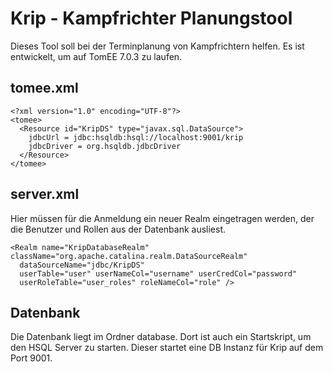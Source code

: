 # Krip - Kampfrichter Planungstool
Dieses Tool soll bei der Terminplanung von Kampfrichtern helfen. Es ist entwickelt, um auf TomEE 7.0.3 zu laufen.

## tomee.xml
```
<?xml version="1.0" encoding="UTF-8"?>
<tomee>
  <Resource id="KripDS" type="javax.sql.DataSource">
    jdbcUrl = jdbc:hsqldb:hsql://localhost:9001/krip
    jdbcDriver = org.hsqldb.jdbcDriver
  </Resource>
</tomee>
```

## server.xml
Hier müssen für die Anmeldung ein neuer Realm eingetragen werden, der die Benutzer und Rollen aus der Datenbank ausliest.
```
<Realm name="KripDatabaseRealm" className="org.apache.catalina.realm.DataSourceRealm"
  dataSourceName="jdbc/KripDS"
  userTable="user" userNameCol="username" userCredCol="password"
  userRoleTable="user_roles" roleNameCol="role" />
```

## Datenbank
Die Datenbank liegt im Ordner database. Dort ist auch ein Startskript, um den HSQL Server zu starten. Dieser startet eine DB Instanz für Krip auf dem Port 9001.